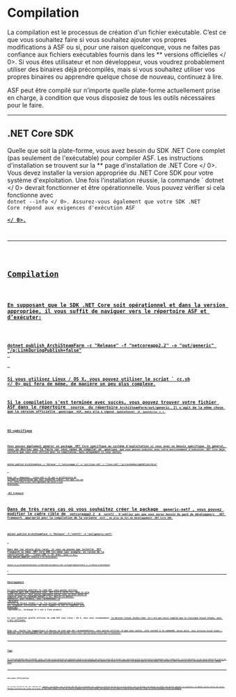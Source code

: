 # Compilation

La compilation est le processus de création d'un fichier exécutable. C’est ce que vous souhaitez faire si vous souhaitez ajouter vos propres modifications à ASF ou si, pour une raison quelconque, vous ne faites pas confiance aux fichiers exécutables fournis dans les ** versions officielles </ 0>. Si vous êtes utilisateur et non développeur, vous voudrez probablement utiliser des binaires déjà précompilés, mais si vous souhaitez utiliser vos propres binaires ou apprendre quelque chose de nouveau, continuez à lire.</p> 

ASF peut être compilé sur n’importe quelle plate-forme actuellement prise en charge, à condition que vous disposiez de tous les outils nécessaires pour le faire.

* * *

## .NET Core SDK

Quelle que soit la plate-forme, vous avez besoin du SDK .NET Core complet (pas seulement de l'exécutable) pour compiler ASF. Les instructions d'installation se trouvent sur la ** page d'installation de .NET Core </ 0>. Vous devez installer la version appropriée du .NET Core SDK pour votre système d'exploitation. Une fois l'installation réussie, la commande ` dotnet </ 0> devrait fonctionner et être opérationnelle. Vous pouvez vérifier si cela fonctionne avec <code> dotnet --info </ 0>. Assurez-vous également que votre SDK .NET Core répond aux exigences d'exécution ASF <strong><a href="https://github.com/JustArchiNET/ArchiSteamFarm/wiki/Compatibility#runtime-requirements"> </ 0>.</p>

<hr />

<h2>Compilation</h2>

<p>En supposant que le SDK .NET Core soit opérationnel et dans la version appropriée, il vous suffit de naviguer vers le répertoire ASF et d’exécuter:</p>

<pre><code class="shell">dotnet publish ArchiSteamFarm -c "Release" -f "netcoreapp2.2" -o "out/generic" "/p:LinkDuringPublish=false"
`</pre> 

Si vous utilisez Linux / OS X, vous pouvez utiliser le script ` cc.sh </ 0> qui fera de même, de manière un peu plus complexe.</p>

<p>Si la compilation s'est terminée avec succès, vous pouvez trouver votre fichier ASF dans le répertoire <code> source </ 0> du répertoire <code>ArchiSteamFarm/out/generic</ 0>. Il s'agit de la même chose que la version officielle <code> générique </ 0> ASF, mais elle a imposé <code> UpdateChannel </ 0> et <code> UpdatePeriod </ 0> à <code> 0 </ 0>.</p>

<h3>OS-spécifique</h3>

<p>Vous pouvez également générer un package .NET Core spécifique au système d'exploitation si vous avez un besoin spécifique. En général, vous ne devriez pas le faire car vous venez de compiler un <code> générique </ 0> que vous pouvez exécuter avec votre environnement d'exécution .NET Core déjà installé que vous avez utilisé pour la compilation, mais uniquement si vous voulez:</p>

<pre><code class="shell">dotnet publish ArchiSteamFarm -c "Release" -f "netcoreapp2.2" -o "out/linux-x64" -r "linux-x64" "/p:CrossGenDuringPublish=false"
`</pre> 

Bien sûr, remplacez ` linux-x64 </ 0> par l'architecture du système d'exploitation que vous souhaitez cibler, tel que <code> win-x64 </ 0>. Cette mise à jour aura également des mises à jour désactivées.</p>

<h3>.NET Framework
 
</h3>

<p>Dans de très rares cas où vous souhaitez créer le package <code> generic-netf </ 0>, vous pouvez modifier le cadre cible de <code> netcoreapp2.2 </ 0> à <code> net472 </ 0>. N'oubliez pas que vous aurez besoin du pack de développeurs <strong><a href="https://dotnet.microsoft.com/download/visual-studio-sdks"> .NET Framework </ 0> approprié pour la compilation de la variante <code> netf </ 1>, en plus du kit de développement .NET Core SDK.</p>

<pre><code class="shell">dotnet publish ArchiSteamFarm -c "Release" -f "net472" -o "out/generic-netf"
`</pre> 

Dans des cas encore plus rares, si vous ne pouvez pas installer .NET Framework ou même .NET Core SDK lui-même (par exemple, en raison de la construction sur ` linux-x86 </ 0> avec <code> mono </ 0>), vous pouvez appeler <code> msbuild </ 0> directement:</p>

<pre><code class="shell">msbuild /m /p:Configuration=Release /p:PublishDir=out/generic-netf /p:TargetFramework=net472 /r /t:Publish ArchiSteamFarm
`</pre> 

* * *

## Développement

Si vous souhaitez modifier le code ASF, vous pouvez utiliser n'importe quel IDE compatible avec .NET Core à cette fin, même si cela reste facultatif. Vous pouvez également éditer avec un bloc-notes et compiler avec la commande  dotnet </ 0>. décrit ci-dessus. Néanmoins, pour Windows, nous recommandons la <strong><a href="https://visualstudio.microsoft.com/downloads"> dernière version de Visual Studio </ 0> (la version communautaire gratuite est largement suffisante). We also suggest to use it together with <strong><a href="https://www.jetbrains.com/resharper">ReSharper</a></strong> (optionally), although it's not a free product.</p>

<p>Si vous souhaitez plutôt utiliser du code ASF sous Linux / OS X, nous vous recommandons <strong><a href="https://code.visualstudio.com/download"> le dernier Visual Studio Code</ 0>. Ce n'est pas aussi complet que le classique Visual Studio, mais c'est suffisant.</p>

<p>Bien sûr, toutes les suggestions ci-dessus ne sont que des recommandations, vous pouvez utiliser ce que vous voulez, cela revient à la commande <code> dotnet build </ 0>. Nous utilisons Visual Studio + ReSharper pour le développement ASF, avec une petite partie des <code> outils tiers </ 0> que vous pouvez trouver dans le référentiel.</p>

<hr />

<h2>Tags</h2>

<p>Il n’est pas garanti que la branche <code> master </ 0> soit dans un état permettant une compilation réussie ou une exécution sans faille du fichier ASF en premier lieu, étant donné qu’elle est une branche de développement comme l’indique notre <strong><a href="https://github.com/JustArchiNET/ArchiSteamFarm/wiki/Release-cycle"> cycle de publication</ 1>. Si vous voulez compiler ASF à partir des sources, vous devez alors utiliser le <strong><a href="https://github.com/JustArchiNET/ArchiSteamFarm/tags">tag</ 0> appropriée, ce qui garantit au moins une compilation réussite et très probablement une exécution sans faille (si la construction a été marquée comme une version stable). Pour vérifier la "santé" actuelle de l’arbre, vous pouvez utiliser nos CIs - <strong><a href="https://ci.appveyor.com/project/JustArchi/ArchiSteamFarm">AppVeyor</a></strong> ou <strong><a href="https://travis-ci.com/JustArchiNET/ArchiSteamFarm">Travis</a></strong>.</p>

<hr />

<h2>Versions Officielles</h2>

<p>Les versions officielles ASF sont compilées par <strong><a href="https://ci.appveyor.com/project/JustArchi/ArchiSteamFarm"> AppVeyor </ 0> sous Windows, avec le dernier SDK .NET Core correspondant aux  <strong><a href="https://github.com/JustArchiNET/ArchiSteamFarm/wiki/Compatibility#runtime-requirements">exigences d'exécution</ 1> ASF Une fois les tests passés, tous les packages sont déployés sur GitHub. Cela garantit également la transparence, car AppVeyor utilise toujours des sources publiques officielles pour toutes les versions, et vous pouvez comparer les taux de contrôle de AppVeyor avec les actifs GitHub. ASF developers do not compile or publish builds themselves, except for private development process and debugging.</p>